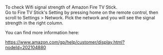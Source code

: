 <p>To check Wifi signal strength of Amazon Fire TV Stick.<br>Go to Fire TV Stick's Setting by pressing home on the remote control, then scroll to Settings &gt; Network. Pick the network and you will see the signal strength in the right column.</p>
<p>You can find more information here:</p>
<p><a href="https://www.amazon.com/gp/help/customer/display.html?nodeId=202104880" target="_self">https://www.amazon.com/gp/help/customer/display.html?nodeId=202104880</a></p>